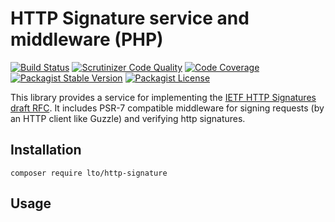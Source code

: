 HTTP Signature service and middleware (PHP)
===

[![Build Status](https://travis-ci.org/legalthings/http-signature.php.svg?branch=master)](https://travis-ci.org/legalthings/http-signature.php)
[![Scrutinizer Code Quality](https://scrutinizer-ci.com/g/legalthings/http-signature.php/badges/quality-score.png?b=master)](https://scrutinizer-ci.com/g/legalthings/http-signature.php/?branch=master)
[![Code Coverage](https://scrutinizer-ci.com/g/legalthings/http-signature.php/badges/coverage.png?b=master)](https://scrutinizer-ci.com/g/legalthings/http-signature.php/?branch=master)
[![Packagist Stable Version](https://img.shields.io/packagist/v/legalthings/http-signature.php.svg)](https://packagist.org/packages/legalthings/http-signature.php)
[![Packagist License](https://img.shields.io/packagist/l/legalthings/http-signature.php.svg)](https://packagist.org/packages/legalthings/http-signature.php)

This library provides a service for implementing the [IETF HTTP Signatures draft RFC](https://tools.ietf.org/html/draft-cavage-http-signatures).
It includes PSR-7 compatible middleware for signing requests (by an HTTP client like Guzzle) and verifying http
signatures.

Installation
---

    composer require lto/http-signature

Usage
---


